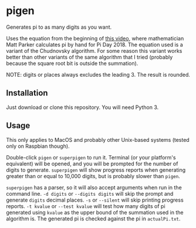 # pigen
Generates pi to as many digits as you want.

Uses the equation from the beginning of [this video](https://youtu.be/LhlqCJjbEa0), where mathematician Matt Parker calculates pi by hand for Pi Day 2018. The equation used is a variant of the Chudnovsky algorithm. For some reason this variant works better than other variants of the same algorithm that I tried (probably because the square root bit is outside the summation).

NOTE: digits or places always excludes the leading 3. The result is rounded.

## Installation
Just download or clone this repository. You will need Python 3.

## Usage
This only applies to MacOS and probably other Unix-based systems (tested only on Raspbian though).

Double-click `pigen` or `superpigen` to run it. Terminal (or your platform's equivalent) will be opened, and you will be prompted for the number of digits to generate. `superpigen` will show progress reports when generating greater than or equal to 10,000 digits, but is probably slower than `pigen`.

`superpigen` has a parser, so it will also accept arguments when run in the command line. `-d digits` or `--digits digits` will skip the prompt and generate `digits` decimal places. `-s` or `--silent` will skip printing progress reports. `-t kvalue` or `--test kvalue` will test how many digits of pi generated using `kvalue` as the upper bound of the summation used in the algorithm is. The generated pi is checked against the pi in `actualPi.txt`.
